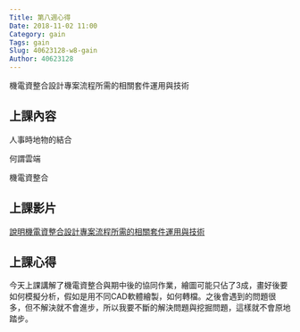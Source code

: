 ```yaml
---
Title: 第八週心得
Date: 2018-11-02 11:00
Category: gain
Tags: gain
Slug: 40623128-w8-gain
Author: 40623128
---
```


機電資整合設計專案流程所需的相關套件運用與技術

<!-- PELICAN_END_SUMMARY -->

上課內容
----

人事時地物的結合

何謂雲端

機電資整合

上課影片
----

[說明機電資整合設計專案流程所需的相關套件運用與技術](https://youtu.be/yAzfQm2gBEQ)

上課心得
----

今天上課講解了機電資整合與期中後的協同作業，繪圖可能只佔了3成，畫好後要如何模擬分析，假如是用不同CAD軟體繪製，如何轉檔。之後會遇到的問題很多，但不解決就不會進步，所以我要不斷的解決問題與挖掘問題，這樣就不會原地踏步。